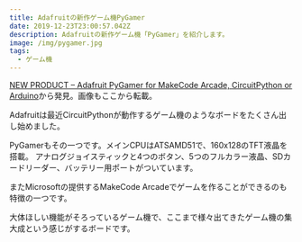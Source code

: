 ```yaml
---
title: Adafruitの新作ゲーム機PyGamer
date: 2019-12-23T23:00:57.042Z
description: Adafruitの新作ゲーム機「PyGamer」を紹介します。
image: /img/pygamer.jpg
tags:
  - ゲーム機
---
```

[NEW PRODUCT – Adafruit PyGamer for MakeCode Arcade, CircuitPython or Arduino](https://blog.adafruit.com/2019/05/21/new-product-adafruit-pygamer-for-makecode-arcade-circuitpython-or-arduino/)から発見。画像もここから転載。

Adafruitは最近CircuitPythonが動作するゲーム機のようなボードをたくさん出し始めました。

PyGamerもその一つです。メインCPUはATSAMD51で、160x128のTFT液晶を搭載。
アナログジョイスティックと4つのボタン、5つのフルカラー液晶、SDカードリーダー、バッテリー用ポートがついています。

またMicrosoftの提供するMakeCode Arcadeでゲームを作ることができるのも特徴の一つです。

大体ほしい機能がそろっているゲーム機で、ここまで様々出てきたゲーム機の集大成という感じがするボードです。

